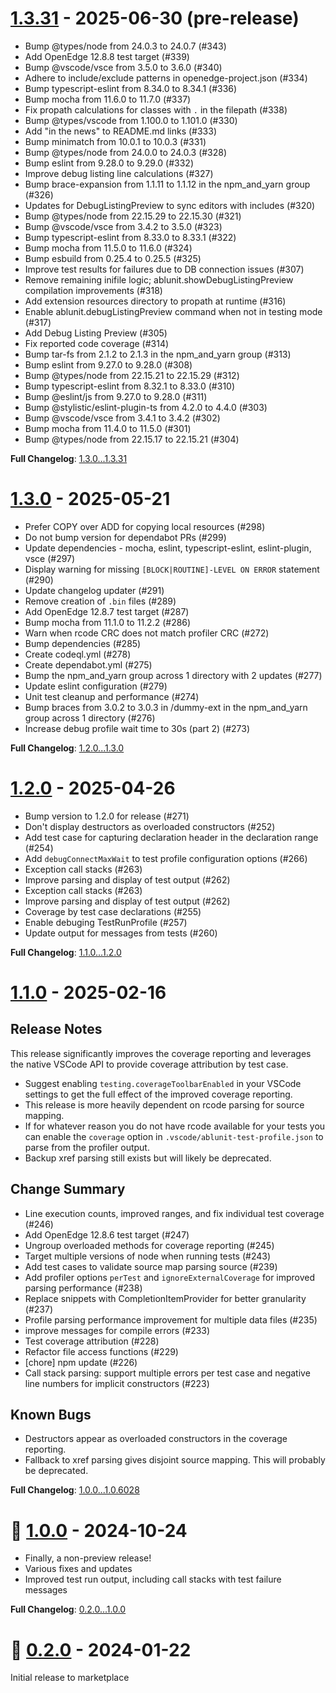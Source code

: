 # [1.3.31](https://github.com/kenherring/ablunit-test-runner/releases/tag/1.3.31) - 2025-06-30 (pre-release)

* Bump @types/node from 24.0.3 to 24.0.7 (#343)
* Add OpenEdge 12.8.8 test target (#339)
* Bump @vscode/vsce from 3.5.0 to 3.6.0 (#340)
* Adhere to include/exclude patterns in openedge-project.json (#334)
* Bump typescript-eslint from 8.34.0 to 8.34.1 (#336)
* Bump mocha from 11.6.0 to 11.7.0 (#337)
* Fix propath calculations for classes with `.` in the filepath (#338)
* Bump @types/vscode from 1.100.0 to 1.101.0 (#330)
* Add "in the news" to README.md links (#333)
* Bump minimatch from 10.0.1 to 10.0.3 (#331)
* Bump @types/node from 24.0.0 to 24.0.3 (#328)
* Bump eslint from 9.28.0 to 9.29.0 (#332)
* Improve debug listing line calculations (#327)
* Bump brace-expansion from 1.1.11 to 1.1.12 in the npm_and_yarn group (#326)
* Updates for DebugListingPreview to sync editors with includes (#320)
* Bump @types/node from 22.15.29 to 22.15.30 (#321)
* Bump @vscode/vsce from 3.4.2 to 3.5.0 (#323)
* Bump typescript-eslint from 8.33.0 to 8.33.1 (#322)
* Bump mocha from 11.5.0 to 11.6.0 (#324)
* Bump esbuild from 0.25.4 to 0.25.5 (#325)
* Improve test results for failures due to DB connection issues (#307)
* Remove remaining inifile logic; ablunit.showDebugListingPreview compilation improvements (#318)
* Add extension resources directory to propath at runtime (#316)
* Enable ablunit.debugListingPreview command when not in testing mode (#317)
* Add Debug Listing Preview (#305)
* Fix reported code coverage (#314)
* Bump tar-fs from 2.1.2 to 2.1.3 in the npm_and_yarn group (#313)
* Bump eslint from 9.27.0 to 9.28.0 (#308)
* Bump @types/node from 22.15.21 to 22.15.29 (#312)
* Bump typescript-eslint from 8.32.1 to 8.33.0 (#310)
* Bump @eslint/js from 9.27.0 to 9.28.0 (#311)
* Bump @stylistic/eslint-plugin-ts from 4.2.0 to 4.4.0 (#303)
* Bump @vscode/vsce from 3.4.1 to 3.4.2 (#302)
* Bump mocha from 11.4.0 to 11.5.0 (#301)
* Bump @types/node from 22.15.17 to 22.15.21 (#304)

**Full Changelog**: [1.3.0...1.3.31](https://github.com/kenherring/ablunit-test-runner/compare/1.3.29...1.3.31)

# [1.3.0](https://github.com/kenherring/ablunit-test-runner/releases/tag/1.3.0) - 2025-05-21

* Prefer COPY over ADD for copying local resources (#298)
* Do not bump version for dependabot PRs (#299)
* Update dependencies - mocha, eslint, typescript-eslint, eslint-plugin, vsce (#297)
* Display warning for missing `[BLOCK|ROUTINE]-LEVEL ON ERROR` statement (#290)
* Update changelog updater (#291)
* Remove creation of `.bin` files (#289)
* Add OpenEdge 12.8.7 test target (#287)
* Bump mocha from 11.1.0 to 11.2.2 (#286)
* Warn when rcode CRC does not match profiler CRC (#272)
* Bump dependencies (#285)
* Create codeql.yml (#278)
* Create dependabot.yml (#275)
* Bump the npm_and_yarn group across 1 directory with 2 updates (#277)
* Update eslint configuration (#279)
* Unit test cleanup and performance (#274)
* Bump braces from 3.0.2 to 3.0.3 in /dummy-ext in the npm_and_yarn group across 1 directory (#276)
* Increase debug profile wait time to 30s (part 2) (#273)

**Full Changelog**: [1.2.0...1.3.0](https://github.com/kenherring/ablunit-test-runner/compare/1.2.0...1.3.0)

# [1.2.0](https://github.com/kenherring/ablunit-test-runner/releases/tag/1.2.0) - 2025-04-26

* Bump version to 1.2.0 for release (#271)
* Don't display destructors as overloaded constructors (#252)
* Add test case for capturing declaration header in the declaration range (#254)
* Add `debugConnectMaxWait` to test profile configuration options (#266)
* Exception call stacks (#263)
* Improve parsing and display of test output (#262)
* Exception call stacks (#263)
* Improve parsing and display of test output (#262)
* Coverage by test case declarations (#255)
* Enable debuging TestRunProfile (#257)
* Update output for messages from tests (#260)

**Full Changelog**: [1.1.0...1.2.0](https://github.com/kenherring/ablunit-test-runner/compare/1.1.0...1.2.0)

# [1.1.0](https://github.com/kenherring/ablunit-test-runner/releases/tag/1.1.0) - 2025-02-16

## Release Notes

This release significantly improves the coverage reporting and leverages the native VSCode API to provide coverage attribution by test case.

* Suggest enabling `testing.coverageToolbarEnabled` in your VSCode settings to get the full effect of the improved coverage reporting.
* This release is more heavily dependent on rcode parsing for source mapping.
* If for whatever reason you do not have rcode available for your tests you can enable the `coverage` option in `.vscode/ablunit-test-profile.json` to parse from the profiler output.
* Backup xref parsing still exists but will likely be deprecated.

## Change Summary

* Line execution counts, improved ranges, and fix individual test coverage (#246)
* Add OpenEdge 12.8.6 test target (#247)
* Ungroup overloaded methods for coverage reporting (#245)
* Target multiple versions of node when running tests (#243)
* Add test cases to validate source map parsing source (#239)
* Add profiler options `perTest` and `ignoreExternalCoverage` for improved parsing performance (#238)
* Replace snippets with CompletionItemProvider for better granularity (#237)
* Profile parsing performance improvement for multiple data files (#235)
* improve messages for compile errors (#233)
* Test coverage attribution (#228)
* Refactor file access functions (#229)
* [chore] npm update (#226)
* Call stack parsing: support multiple errors per test case and negative line numbers for implicit constructors (#223)

## Known Bugs

* Destructors appear as overloaded constructors in the coverage reporting.
* Fallback to xref parsing gives disjoint source mapping. This will probably be deprecated.

**Full Changelog**: [1.0.0...1.0.6028](https://github.com/kenherring/ablunit-test-runner/compare/1.0.0...1.0.6028)

# 🥳 [1.0.0](https://github.com/kenherring/ablunit-test-runner/releases/tag/1.0.0) - 2024-10-24

* Finally, a non-preview release!
* Various fixes and updates
* Improved test run output, including call stacks with test failure messages

**Full Changelog**: [0.2.0...1.0.0](https://github.com/kenherring/ablunit-test-runner/compare/0.2.17...1.0.0)

<!--
# [0.2.17](https://github.com/kenherring/ablunit-test-runner/releases/tag/0.2.17) - 2024-10-14 (pre-release)

* add `timeout` key to test config (#217)
* Unskip tests and ensure they pass (#216)
* Read `openedge-project.json` profile by name consistently (#212)

**Full Changelog**: [0.2.15...0.2.17](https://github.com/kenherring/ablunit-test-runner/compare/0.2.15...0.2.17)

# [0.2.15](https://github.com/kenherring/ablunit-test-runner/releases/tag/0.2.15) - 2024-10-08 (pre-release)

* Use `TestMesssage.stackTrace` instead of custom display (#213)
* Minor script and test cleanup (#178)

**Full Changelog**: [0.2.13...0.2.15](https://github.com/kenherring/ablunit-test-runner/compare/0.2.13...0.2.15)

# [0.2.13](https://github.com/kenherring/ablunit-test-runner/releases/tag/0.2.13) - 2024-10-03 (pre-release)

* Unskip proj7 tests for large projects (#194)

**Full Changelog**: [0.2.11...0.2.13](https://github.com/kenherring/ablunit-test-runner/compare/0.2.11...0.2.13)

# [0.2.11](https://github.com/kenherring/ablunit-test-runner/releases/tag/0.2.11) - 2024-09-30 (pre-release)

* Upload artifact to gh release automatically (#209)
* Restore watcher for file create, update, delete (#207)
* Add snippets for the  `@BeforeAll`,  `@BeforeEach`,  `@AfterEach`, `@AfrerAll` annotations (#205)
* Use vsce as a development dependency instead of globally installing (#206)

**Full Changelog**: [0.2.7...0.2.11](https://github.com/kenherring/ablunit-test-runner/compare/0.2.7...0.2.11)

# [0.2.7](https://github.com/kenherring/ablunit-test-runner/releases/tag/0.2.7) - 2024-09-24 (pre-release)

This is a release candidate for 1.0.0.  There is one open PR ([#194](https://github.com/kenherring/ablunit-test-runner/pull/194)), but if there are other issues reported they may be addressed as well.

* Show incremental test results during test run (#195)
* Chore: fix emoji use in issue templates (#197)
* Add OE 12.8.4 test target (#196)
* Fix coverage reporting on first line and line after executed line (#193)
* Improve test name parsing when using `#` character (#190)
* npm update (#192)
* Add xref options to test profile configuration (#191)
* Use `charset` and `extraParameters` from `openedge-project.json` (#189)
* Replace `${DLC}` in executed command and generated ini file (#188)

**Full Changelog**: [0.2.5...0.2.7](https://github.com/kenherring/ablunit-test-runner/compare/0.2.5...0.2.7)

# [0.2.5](https://github.com/kenherring/ablunit-test-runner/releases/tag/0.2.5) - 2024-09-03 (pre-release)

* Update test parsing to find skipped/ignored tests (#184)
* Parse test methods using expected error annotation (#183)
* Unskip and fix tests (#182)
* Switch compile back to eslint (#180)
* Update eslint rules and related fixes (#179)
* Sonar coverage reporting - part 1 (#177)

**Full Changelog**: [0.2.3...0.2.5](https://github.com/kenherring/ablunit-test-runner/compare/0.2.3...0.2.5)

# [0.2.3](https://github.com/kenherring/ablunit-test-runner/releases/tag/0.2.3) - 2024-08-06 (pre-release)

* Re-enable test cases (#172)
* Mocha reporters and sonar test results (#174)
* Add OE 12.8.3 as a test target (#173)
* Error configuration for scripts (#170)
* Update tests to use suiteSetupCommon (#169)
* Implement coverage via the official TestCoverage API (#155)
* Mocha reporter config for script runs vs vscode runs (#168)
* update issue templates 3 (#167)
* Update issue templates - round 2 (#166)
* Update issue templates (#165)
* Add timestamps to echo (#164)
* Eslint: update rules for promises and style (#158)
* update package.json dependencies (#160)
* Bump vscode to 1.88 (#154)
* Bump @vscode/test-cli to 0.0.9, eslint to 7.5.0 (#153)
* 🧹 Add issue templates (#145)
* Add OE 12.8.1 build target (#150)
* npm update (bump versions) (#149)
* bump PCT to v228 (#151)
* Move `src/test` to `test` (#148)
* Various development related updates (#147)
* Minor configuration updates and consistency improvements (#146)
* Update deps; upload vsix to github release; prep release v0.2.2 (#141)
* Build an insiders package that leverages the VSCode proposed TestCoverage proposed API (#138)
* Sync for consistency when rebasing insiders (#136)
* Remove configuration `ablunit.notificationsEnabled` - use 'Do not disturb mode by source command' (#131)
* Rename configuration `discoverFilesOnActivate` to `discoverAllTestsOnActivate` (#132)

See also: [Known issues in pre-release 0.2.3 (#175)](https://github.com/kenherring/ablunit-test-runner/issues/175)

**Full Changelog**: [0.2.1...0.2.3](https://github.com/kenherring/ablunit-test-runner/compare/0.2.1...0.2.3)

# [0.2.1](https://github.com/kenherring/ablunit-test-runner/releases/tag/0.2.1) - 2024-02-02 (pre-release)

* Stop refresh/test run - improving process abort (#129)
* Decorator: stop runaway events; add unit tests (#126)

**Full Changelog**: [0.2.0...0.2.1](https://github.com/kenherring/ablunit-test-runner/compare/0.2.0...0.2.1)

-->

# 🥇 [0.2.0](https://github.com/kenherring/ablunit-test-runner/releases/tag/0.2.0) - 2024-01-22

Initial release to marketplace

<!--
# [0.1.22](https://github.com/kenherring/ablunit-test-runner/releases/tag/0.1.22) - 2024-01-21 (pre-release)

* Various pipeline, versioning, and release updates
* Ensure timely response when cancelling a test run (#103)
* Set path environment var to test run with `terminal.integrated.env` settings (#97)
* Pass `terminal.integrated.env` configuation to ABLUnit process (#91)
* Rename repo: replace 'ablunit-test-runner' references with 'ablunit-test-runner' (#96)
* Rework snippets to remove language competition (#95)
* Write progress.ini to the proper location (#94)
* Call stack show line number instead of uri (#93)
* Allow tests to run with no ablunit-test-profile.json file (#92)
* Update `workspaceDir` -> `workspaceFolder` (#88)

**Full Changelog**: [v0.1.9...v0.1.22](https://github.com/kenherring/ablunit-test-runner/compare/v0.1.9...v0.1.22)

# [v0.1.9](https://github.com/kenherring/ablunit-test-runner/releases/tag/v0.1.9) - 2024-01-05 (pre-release)

* Import DB connections from openedge-project.json
* Parse source map from rcode for accuracy
* Load run profiles from `.vscode/ablunit-test-profile.json`
* Enable custom CLI commands such as `ant test`
* Various fixes/improvements/linting

# [v0.1.7](https://github.com/kenherring/ablunit-test-runner/releases/tag/v0.1.7) - 2023-12-06 (pre-release)

* Refactoring
* WSL fixes for extension development
* Fix json parsing `openedge-project.json` when comments are present
* Fix usage of dot-dir in `ablunit` configuration

# [v0.1.6](https://github.com/kenherring/ablunit-test-runner/releases/tag/v0.1.6) - 2023-11-30 (pre-release)

* Performance improvements
* Test suite parsing enabled
* Various fixes for testing config (absolute paths, DLC lookup)

# [v0.1.4](https://github.com/kenherring/ablunit-test-runner/releases/tag/v0.1.4) - 2023-11-24 (pre-release)

* Fix badges displayed in marketplace
* Cleanup configuration options

# [v0.1.3](https://github.com/kenherring/ablunit-test-runner/releases/tag/v0.1.3) - 2023-11-24 (pre-release)

* Fix badges displayed in marketplace

# [v0.1.2](https://github.com/kenherring/ablunit-test-runner/releases/tag/v0.1.2) - 2023-11-23 (pre-release)

* Various improvements/fixes

# [v0.1.1](https://github.com/kenherring/ablunit-test-runner/releases/tag/v0.1.1) - 2023-11-14 (pre-release)

* Improve coverage analysis
* Fix and add test for `ablunit.params`

# [v0.1.0](https://github.com/kenherring/ablunit-test-runner/releases/tag/v0.1.0) - 2023-11-09 (pre-release)

* Flatten the VSCode `ablunit` configuration options
* Adding test cases for `ablunit.tempDir` with fixes
* Increate test coverage and improve reporting consistency

# [v0.0.1](https://github.com/kenherring/ablunit-test-runner/releases/tag/v0.0.1) - 2023-11-05 (pre-release)

Initial pre-release to marketplace
-->
